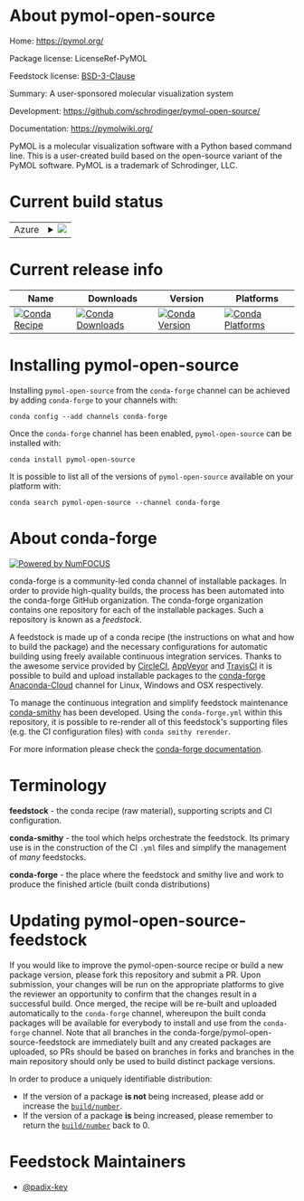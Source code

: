 About pymol-open-source
=======================

Home: https://pymol.org/

Package license: LicenseRef-PyMOL

Feedstock license: [BSD-3-Clause](https://github.com/conda-forge/pymol-open-source-feedstock/blob/master/LICENSE.txt)

Summary: A user-sponsored molecular visualization system

Development: https://github.com/schrodinger/pymol-open-source/

Documentation: https://pymolwiki.org/

PyMOL is a molecular visualization software with a Python based command line.
This is a user-created build based on the open-source variant of the PyMOL software.
PyMOL is a trademark of Schrodinger, LLC.


Current build status
====================


<table>
    
  <tr>
    <td>Azure</td>
    <td>
      <details>
        <summary>
          <a href="https://dev.azure.com/conda-forge/feedstock-builds/_build/latest?definitionId=11651&branchName=master">
            <img src="https://dev.azure.com/conda-forge/feedstock-builds/_apis/build/status/pymol-open-source-feedstock?branchName=master">
          </a>
        </summary>
        <table>
          <thead><tr><th>Variant</th><th>Status</th></tr></thead>
          <tbody><tr>
              <td>linux_64_python3.7.____cpython</td>
              <td>
                <a href="https://dev.azure.com/conda-forge/feedstock-builds/_build/latest?definitionId=11651&branchName=master">
                  <img src="https://dev.azure.com/conda-forge/feedstock-builds/_apis/build/status/pymol-open-source-feedstock?branchName=master&jobName=linux&configuration=linux_64_python3.7.____cpython" alt="variant">
                </a>
              </td>
            </tr><tr>
              <td>linux_64_python3.8.____cpython</td>
              <td>
                <a href="https://dev.azure.com/conda-forge/feedstock-builds/_build/latest?definitionId=11651&branchName=master">
                  <img src="https://dev.azure.com/conda-forge/feedstock-builds/_apis/build/status/pymol-open-source-feedstock?branchName=master&jobName=linux&configuration=linux_64_python3.8.____cpython" alt="variant">
                </a>
              </td>
            </tr><tr>
              <td>linux_64_python3.9.____cpython</td>
              <td>
                <a href="https://dev.azure.com/conda-forge/feedstock-builds/_build/latest?definitionId=11651&branchName=master">
                  <img src="https://dev.azure.com/conda-forge/feedstock-builds/_apis/build/status/pymol-open-source-feedstock?branchName=master&jobName=linux&configuration=linux_64_python3.9.____cpython" alt="variant">
                </a>
              </td>
            </tr><tr>
              <td>win_64_python3.7.____cpython</td>
              <td>
                <a href="https://dev.azure.com/conda-forge/feedstock-builds/_build/latest?definitionId=11651&branchName=master">
                  <img src="https://dev.azure.com/conda-forge/feedstock-builds/_apis/build/status/pymol-open-source-feedstock?branchName=master&jobName=win&configuration=win_64_python3.7.____cpython" alt="variant">
                </a>
              </td>
            </tr><tr>
              <td>win_64_python3.8.____cpython</td>
              <td>
                <a href="https://dev.azure.com/conda-forge/feedstock-builds/_build/latest?definitionId=11651&branchName=master">
                  <img src="https://dev.azure.com/conda-forge/feedstock-builds/_apis/build/status/pymol-open-source-feedstock?branchName=master&jobName=win&configuration=win_64_python3.8.____cpython" alt="variant">
                </a>
              </td>
            </tr><tr>
              <td>win_64_python3.9.____cpython</td>
              <td>
                <a href="https://dev.azure.com/conda-forge/feedstock-builds/_build/latest?definitionId=11651&branchName=master">
                  <img src="https://dev.azure.com/conda-forge/feedstock-builds/_apis/build/status/pymol-open-source-feedstock?branchName=master&jobName=win&configuration=win_64_python3.9.____cpython" alt="variant">
                </a>
              </td>
            </tr>
          </tbody>
        </table>
      </details>
    </td>
  </tr>
</table>

Current release info
====================

| Name | Downloads | Version | Platforms |
| --- | --- | --- | --- |
| [![Conda Recipe](https://img.shields.io/badge/recipe-pymol--open--source-green.svg)](https://anaconda.org/conda-forge/pymol-open-source) | [![Conda Downloads](https://img.shields.io/conda/dn/conda-forge/pymol-open-source.svg)](https://anaconda.org/conda-forge/pymol-open-source) | [![Conda Version](https://img.shields.io/conda/vn/conda-forge/pymol-open-source.svg)](https://anaconda.org/conda-forge/pymol-open-source) | [![Conda Platforms](https://img.shields.io/conda/pn/conda-forge/pymol-open-source.svg)](https://anaconda.org/conda-forge/pymol-open-source) |

Installing pymol-open-source
============================

Installing `pymol-open-source` from the `conda-forge` channel can be achieved by adding `conda-forge` to your channels with:

```
conda config --add channels conda-forge
```

Once the `conda-forge` channel has been enabled, `pymol-open-source` can be installed with:

```
conda install pymol-open-source
```

It is possible to list all of the versions of `pymol-open-source` available on your platform with:

```
conda search pymol-open-source --channel conda-forge
```


About conda-forge
=================

[![Powered by NumFOCUS](https://img.shields.io/badge/powered%20by-NumFOCUS-orange.svg?style=flat&colorA=E1523D&colorB=007D8A)](http://numfocus.org)

conda-forge is a community-led conda channel of installable packages.
In order to provide high-quality builds, the process has been automated into the
conda-forge GitHub organization. The conda-forge organization contains one repository
for each of the installable packages. Such a repository is known as a *feedstock*.

A feedstock is made up of a conda recipe (the instructions on what and how to build
the package) and the necessary configurations for automatic building using freely
available continuous integration services. Thanks to the awesome service provided by
[CircleCI](https://circleci.com/), [AppVeyor](https://www.appveyor.com/)
and [TravisCI](https://travis-ci.com/) it is possible to build and upload installable
packages to the [conda-forge](https://anaconda.org/conda-forge)
[Anaconda-Cloud](https://anaconda.org/) channel for Linux, Windows and OSX respectively.

To manage the continuous integration and simplify feedstock maintenance
[conda-smithy](https://github.com/conda-forge/conda-smithy) has been developed.
Using the ``conda-forge.yml`` within this repository, it is possible to re-render all of
this feedstock's supporting files (e.g. the CI configuration files) with ``conda smithy rerender``.

For more information please check the [conda-forge documentation](https://conda-forge.org/docs/).

Terminology
===========

**feedstock** - the conda recipe (raw material), supporting scripts and CI configuration.

**conda-smithy** - the tool which helps orchestrate the feedstock.
                   Its primary use is in the construction of the CI ``.yml`` files
                   and simplify the management of *many* feedstocks.

**conda-forge** - the place where the feedstock and smithy live and work to
                  produce the finished article (built conda distributions)


Updating pymol-open-source-feedstock
====================================

If you would like to improve the pymol-open-source recipe or build a new
package version, please fork this repository and submit a PR. Upon submission,
your changes will be run on the appropriate platforms to give the reviewer an
opportunity to confirm that the changes result in a successful build. Once
merged, the recipe will be re-built and uploaded automatically to the
`conda-forge` channel, whereupon the built conda packages will be available for
everybody to install and use from the `conda-forge` channel.
Note that all branches in the conda-forge/pymol-open-source-feedstock are
immediately built and any created packages are uploaded, so PRs should be based
on branches in forks and branches in the main repository should only be used to
build distinct package versions.

In order to produce a uniquely identifiable distribution:
 * If the version of a package **is not** being increased, please add or increase
   the [``build/number``](https://conda.io/docs/user-guide/tasks/build-packages/define-metadata.html#build-number-and-string).
 * If the version of a package **is** being increased, please remember to return
   the [``build/number``](https://conda.io/docs/user-guide/tasks/build-packages/define-metadata.html#build-number-and-string)
   back to 0.

Feedstock Maintainers
=====================

* [@padix-key](https://github.com/padix-key/)


